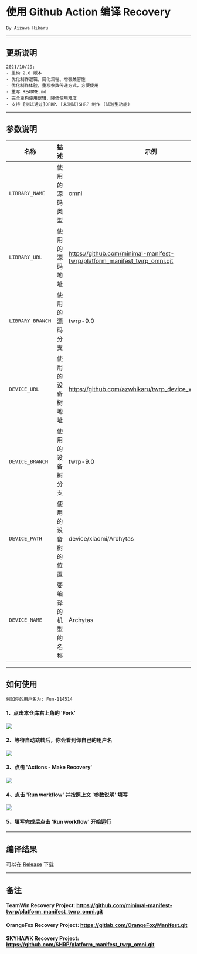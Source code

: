 # 使用 Github Action 编译 Recovery
```
By Aizawa Hikaru
```
---

## 更新说明
```
2021/10/29: 
- 重构 2.0 版本
- 优化制作逻辑，简化流程、增强兼容性
- 优化制作体验，重写参数传递方式，方便使用
- 重写 README.md
- 完全重构使用逻辑，降低使用难度
- 支持 [测试通过]OFRP、[未测试]SHRP 制作 (试验型功能)
```

-----

## 参数说明

| 名称 | 描述 | 示例 |
| ------------ | ---------------- | ------------ |
| `LIBRARY_NAME` | 使用的源码类型 | omni |
| `LIBRARY_URL` | 使用的源码地址 | https://github.com/minimal-manifest-twrp/platform_manifest_twrp_omni.git |
| `LIBRARY_BRANCH` | 使用的源码分支 | twrp-9.0 |
| `DEVICE_URL` | 使用的设备树地址 | https://github.com/azwhikaru/twrp_device_xiaomi_archytas |
| `DEVICE_BRANCH` | 使用的设备树分支 | twrp-9.0 |
| `DEVICE_PATH` | 使用的设备树的位置 | device/xiaomi/Archytas |
| `DEVICE_NAME` | 要编译的机型的名称 | Archytas |

-----

## 如何使用
```
例如你的用户名为: Fun-114514
```
#### 1、点击本仓库右上角的 'Fork'
![](https://i.bmp.ovh/imgs/2021/10/6b6ed9f29e732372.png)
#### 2、等待自动跳转后，你会看到你自己的用户名
![](https://i.bmp.ovh/imgs/2021/10/66cfe324c0ebb69b.png)
#### 3、点击 'Actions - Make Recovery'
![](https://i.bmp.ovh/imgs/2021/10/23896d1b66292047.png)
#### 4、点击 'Run workflow' 并按照上文 '参数说明' 填写
![](https://i.bmp.ovh/imgs/2021/10/9cb7871267cf2f53.png)
#### 5、填写完成后点击 'Run workflow' 开始运行

-----

## 编译结果
可以在 [Release](../../releases) 下载

-----
## 备注

#### TeamWin Recovery Project: https://github.com/minimal-manifest-twrp/platform_manifest_twrp_omni.git
#### OrangeFox Recovery Project: https://gitlab.com/OrangeFox/Manifest.git
#### SKYHAWK Recovery Project: https://github.com/SHRP/platform_manifest_twrp_omni.git